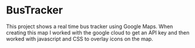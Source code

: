 # BusTracker
This project shows a real time bus tracker using Google Maps. When creating this map I worked with the google cloud to get an API key and then worked with javascript and CSS to overlay icons on the map. 

